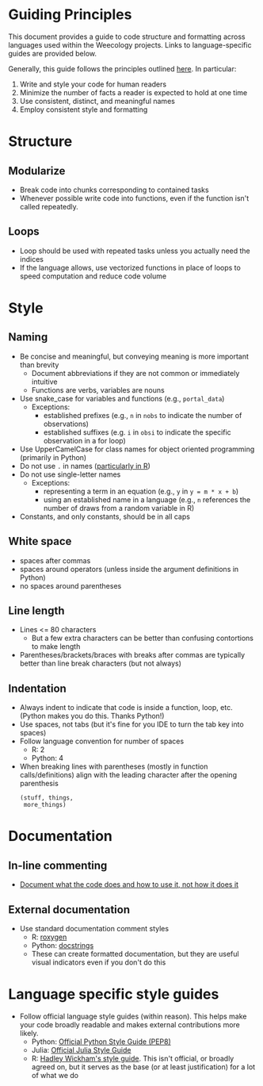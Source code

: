 # Guiding Principles

This document provides a guide to code structure and formatting across languages used within the Weecology projects. Links to language-specific guides are provided below.

Generally, this guide follows the principles outlined [here](http://journals.plos.org/plosbiology/article?id=10.1371/journal.pbio.1001745#s2). In particular:
1. Write and style your code for human readers
2. Minimize the number of facts a reader is expected to hold at one time
3. Use consistent, distinct, and meaningful names
4. Employ consistent style and formatting

# Structure 

## Modularize

* Break code into chunks corresponding to contained tasks 
* Whenever possible write code into functions, even if the function isn't called repeatedly.

## Loops

* Loop should be used with repeated tasks unless you actually need the indices
* If the language allows, use vectorized functions in place of loops to speed computation and reduce code volume

# Style

## Naming

* Be concise and meaningful, but conveying meaning is more important than brevity
    * Document abbreviations if they are not common or immediately intuitive
    * Functions are verbs, variables are nouns
* Use snake_case for variables and functions (e.g., `portal_data`)
    * Exceptions: 
        * established prefixes (e.g., `n` in `nobs` to indicate the number of observations)
        * established suffixes (e.g. `i` in `obsi` to indicate the specific observation in a for loop)
* Use UpperCamelCase for class names for object oriented programming (primarily in Python) 
* Do not use `.` in names ([particularly in R](http://adv-r.had.co.nz/Style.html))
* Do not use single-letter names 
    * Exceptions: 
        * representing a term in an equation (e.g., `y` in `y = m * x + b`)
        * using an established name in a language (e.g., `n` references the number of draws from a random variable in R)
* Constants, and only constants, should be in all caps

## White space

* spaces after commas
* spaces around operators (unless inside the argument definitions in Python)
* no spaces around parentheses

## Line length

* Lines <= 80 characters
    * But a few extra characters can be better than confusing contortions to make length
* Parentheses/brackets/braces with breaks after commas are typically better than line break characters (but not always)

## Indentation

* Always indent to indicate that code is inside a function, loop, etc. (Python makes you do this. Thanks Python!)
* Use spaces, not tabs (but it's fine for you IDE to turn the tab key into spaces)
* Follow language convention for number of spaces
    * R: 2
    * Python: 4
* When breaking lines with parentheses (mostly in function calls/definitions) align with the leading character after the opening parenthesis
    ```
    (stuff, things,
     more_things)
    ```

# Documentation

## In-line commenting

* [Document what the code does and how to use it, not how it does it](http://journals.plos.org/plosbiology/article?id=10.1371/journal.pbio.1001745#s8)

## External documentation

* Use standard documentation comment styles
    * R: [roxygen](http://r-pkgs.had.co.nz/man.html)
    * Python: [docstrings](https://www.python.org/dev/peps/pep-0257/)
    * These can create formatted documentation, but they are useful visual indicators even if you don't do this

# Language specific style guides

* Follow official language style guides (within reason). This helps make your code broadly readable and makes external contributions more likely.
    * Python: [Official Python Style Guide (PEP8)](https://www.python.org/dev/peps/pep-0008/)
    * Julia: [Official Julia Style Guide](https://docs.julialang.org/en/stable/manual/style-guide/)
    * R: [Hadley Wickham's style guide](http://adv-r.had.co.nz/Style.html). This isn't official, or broadly agreed on, but it serves as the base (or at least justification) for a lot of what we do
